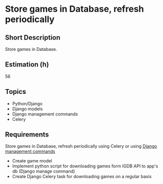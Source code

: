# Store games in Database, refresh periodically

## Short Description

Store games in Database.

## Estimation (h)

56

## Topics

* Python/Django
* Django models
* Django management commands
* Celery

## Requirements

Store games in Database, refresh periodically using Celery or using [Django management commands](https://docs.djangoproject.com/en/2.2/howto/custom-management-commands/)

* Create game model
* Implement python script for downloading games form IGDB API to app&#39;s db (Django manage command)
* Create Django Celery task for downloading games on a regular basis
